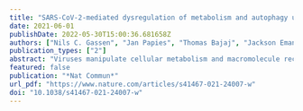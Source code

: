 ```yaml
---
title: "SARS-CoV-2-mediated dysregulation of metabolism and autophagy uncovers host-targeting antivirals"
date: 2021-06-01
publishDate: 2022-05-30T15:00:36.681658Z
authors: ["Nils C. Gassen", "Jan Papies", "Thomas Bajaj", "Jackson Emanuel", "Frederik Dethloff", "Robert Lorenz Chua", "Jakob Trimpert", "Nicolas Heinemann", "Christine Niemeyer", "Friderike Weege", "Katja Hönzke", "Tom Aschman", "Daniel E. Heinz", "Katja Weckmann", "Tim Ebert", "Andreas Zellner", "Martina Lennarz", "Emanuel Wyler", "Simon Schroeder", "Anja Richter", "Daniela Niemeyer", "Karen Hoffmann", "Thomas F. Meyer", "Frank L. Heppner", "Victor M. Corman", "Markus Landthaler", "Andreas C. Hocke", "Markus Morkel", "Nikolaus Osterrieder", "Christian Conrad", "Roland Eils", "Helena Radbruch", "Patrick Giavalisco", "Christian Drosten", "Marcel A. Müller"]
publication_types: ["2"]
abstract: "Viruses manipulate cellular metabolism and macromolecule recycling processes like autophagy. Dysregulated metabolism might lead to excessive inflammatory and autoimmune responses as observed in severe and long COVID-19 patients. Here we show that SARS-CoV-2 modulates cellular metabolism and reduces autophagy. Accordingly, compound-driven induction of autophagy limits SARS-CoV-2 propagation. In detail, SARS-CoV-2-infected cells show accumulation of key metabolites, activation of autophagy inhibitors (AKT1, SKP2) and reduction of proteins responsible for autophagy initiation (AMPK, TSC2, ULK1), membrane nucleation, and phagophore formation (BECN1, VPS34, ATG14), as well as autophagosome-lysosome fusion (BECN1, ATG14 oligomers). Consequently, phagophore-incorporated autophagy markers LC3B-II and P62 accumulate, which we confirm in a hamster model and lung samples of COVID-19 patients. Single-nucleus and single-cell sequencing of patient-derived lung and mucosal samples show differential transcriptional regulation of autophagy and immune genes depending on cell type, disease duration, and SARS-CoV-2 replication levels. Targeting of autophagic pathways by exogenous administration of the polyamines spermidine and spermine, the selective AKT1 inhibitor MK-2206, and the BECN1-stabilizing anthelmintic drug niclosamide inhibit SARS-CoV-2 propagation in vitro with IC50 values of 136.7, 7.67, 0.11, and 0.13 μM, respectively. Autophagy-inducing compounds reduce SARS-CoV-2 propagation in primary human lung cells and intestinal organoids emphasizing their potential as treatment options against COVID-19."
featured: false
publication: "*Nat Commun*"
url_pdf: "https://www.nature.com/articles/s41467-021-24007-w"
doi: "10.1038/s41467-021-24007-w"
---
```



